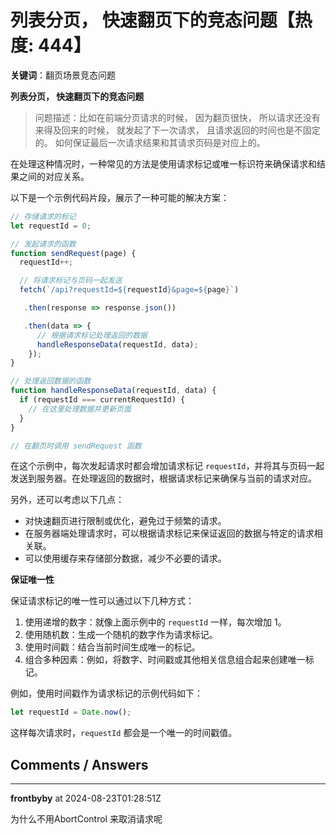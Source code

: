 # 列表分页， 快速翻页下的竞态问题【热度: 444】

**关键词**：翻页场景竞态问题

**列表分页， 快速翻页下的竞态问题**

> 问题描述：比如在前端分页请求的时候， 因为翻页很快， 所以请求还没有来得及回来的时候， 就发起了下一次请求， 且请求返回的时间也是不固定的。 
> 如何保证最后一次请求结果和其请求页码是对应上的。

在处理这种情况时，一种常见的方法是使用请求标记或唯一标识符来确保请求和结果之间的对应关系。

以下是一个示例代码片段，展示了一种可能的解决方案：

```javascript
// 存储请求的标记
let requestId = 0;

// 发起请求的函数
function sendRequest(page) {
  requestId++;

  // 将请求标记与页码一起发送
  fetch(`/api?requestId=${requestId}&page=${page}`)

   .then(response => response.json())

   .then(data => {
      // 根据请求标记处理返回的数据
      handleResponseData(requestId, data);
    });
}

// 处理返回数据的函数
function handleResponseData(requestId, data) {
  if (requestId === currentRequestId) {
    // 在这里处理数据并更新页面
  }
}

// 在翻页时调用 sendRequest 函数
```

在这个示例中，每次发起请求时都会增加请求标记 `requestId`，并将其与页码一起发送到服务器。在处理返回的数据时，根据请求标记来确保与当前的请求对应。

另外，还可以考虑以下几点：
- 对快速翻页进行限制或优化，避免过于频繁的请求。
- 在服务器端处理请求时，可以根据请求标记来保证返回的数据与特定的请求相关联。
- 可以使用缓存来存储部分数据，减少不必要的请求。

**保证唯一性**

保证请求标记的唯一性可以通过以下几种方式：
1. 使用递增的数字：就像上面示例中的 `requestId` 一样，每次增加 1。
2. 使用随机数：生成一个随机的数字作为请求标记。
3. 使用时间戳：结合当前时间生成唯一的标记。
4. 组合多种因素：例如，将数字、时间戳或其他相关信息组合起来创建唯一标记。

例如，使用时间戳作为请求标记的示例代码如下：

```javascript
let requestId = Date.now();
```
这样每次请求时，`requestId` 都会是一个唯一的时间戳值。



## Comments / Answers

---

**frontbyby** at 2024-08-23T01:28:51Z

为什么不用AbortControl 来取消请求呢